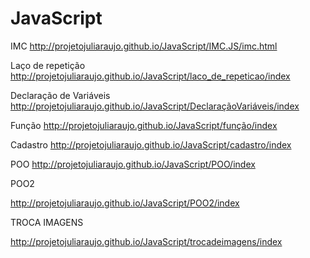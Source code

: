 # JavaScript

 IMC
 http://projetojuliaraujo.github.io/JavaScript/IMC.JS/imc.html

 Laço de repetição
 http://projetojuliaraujo.github.io/JavaScript/laco_de_repeticao/index

 Declaração de Variáveis
 http://projetojuliaraujo.github.io/JavaScript/DeclaraçãoVariáveis/index

 Função
 http://projetojuliaraujo.github.io/JavaScript/função/index

 Cadastro
 http://projetojuliaraujo.github.io/JavaScript/cadastro/index

 POO
  http://projetojuliaraujo.github.io/JavaScript/POO/index
  
 POO2
  
http://projetojuliaraujo.github.io/JavaScript/POO2/index

TROCA IMAGENS

http://projetojuliaraujo.github.io/JavaScript/trocadeimagens/index
